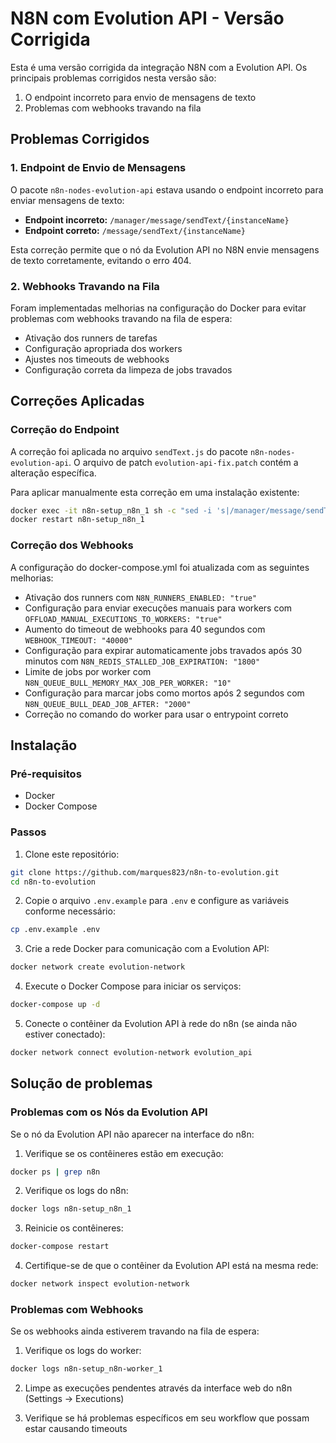 # N8N com Evolution API - Versão Corrigida

Esta é uma versão corrigida da integração N8N com a Evolution API. Os principais problemas corrigidos nesta versão são:
1. O endpoint incorreto para envio de mensagens de texto
2. Problemas com webhooks travando na fila

## Problemas Corrigidos

### 1. Endpoint de Envio de Mensagens

O pacote `n8n-nodes-evolution-api` estava usando o endpoint incorreto para enviar mensagens de texto:
- **Endpoint incorreto:** `/manager/message/sendText/{instanceName}`
- **Endpoint correto:** `/message/sendText/{instanceName}`

Esta correção permite que o nó da Evolution API no N8N envie mensagens de texto corretamente, evitando o erro 404.

### 2. Webhooks Travando na Fila

Foram implementadas melhorias na configuração do Docker para evitar problemas com webhooks travando na fila de espera:
- Ativação dos runners de tarefas
- Configuração apropriada dos workers
- Ajustes nos timeouts de webhooks
- Configuração correta da limpeza de jobs travados

## Correções Aplicadas

### Correção do Endpoint

A correção foi aplicada no arquivo `sendText.js` do pacote `n8n-nodes-evolution-api`. O arquivo de patch `evolution-api-fix.patch` contém a alteração específica.

Para aplicar manualmente esta correção em uma instalação existente:

```bash
docker exec -it n8n-setup_n8n_1 sh -c "sed -i 's|/manager/message/sendText/|/message/sendText/|g' /home/node/.n8n/custom/node_modules/n8n-nodes-evolution-api/dist/nodes/EvolutionApi/execute/messages/sendText.js"
docker restart n8n-setup_n8n_1
```

### Correção dos Webhooks

A configuração do docker-compose.yml foi atualizada com as seguintes melhorias:
- Ativação dos runners com `N8N_RUNNERS_ENABLED: "true"`
- Configuração para enviar execuções manuais para workers com `OFFLOAD_MANUAL_EXECUTIONS_TO_WORKERS: "true"`
- Aumento do timeout de webhooks para 40 segundos com `WEBHOOK_TIMEOUT: "40000"`
- Configuração para expirar automaticamente jobs travados após 30 minutos com `N8N_REDIS_STALLED_JOB_EXPIRATION: "1800"`
- Limite de jobs por worker com `N8N_QUEUE_BULL_MEMORY_MAX_JOB_PER_WORKER: "10"`
- Configuração para marcar jobs como mortos após 2 segundos com `N8N_QUEUE_BULL_DEAD_JOB_AFTER: "2000"`
- Correção no comando do worker para usar o entrypoint correto

## Instalação

### Pré-requisitos

- Docker
- Docker Compose

### Passos

1. Clone este repositório:
```bash
git clone https://github.com/marques823/n8n-to-evolution.git
cd n8n-to-evolution
```

2. Copie o arquivo `.env.example` para `.env` e configure as variáveis conforme necessário:
```bash
cp .env.example .env
```

3. Crie a rede Docker para comunicação com a Evolution API:
```bash
docker network create evolution-network
```

4. Execute o Docker Compose para iniciar os serviços:
```bash
docker-compose up -d
```

5. Conecte o contêiner da Evolution API à rede do n8n (se ainda não estiver conectado):
```bash
docker network connect evolution-network evolution_api
```

## Solução de problemas

### Problemas com os Nós da Evolution API

Se o nó da Evolution API não aparecer na interface do n8n:

1. Verifique se os contêineres estão em execução:
```bash
docker ps | grep n8n
```

2. Verifique os logs do n8n:
```bash
docker logs n8n-setup_n8n_1
```

3. Reinicie os contêineres:
```bash
docker-compose restart
```

4. Certifique-se de que o contêiner da Evolution API está na mesma rede:
```bash
docker network inspect evolution-network
```

### Problemas com Webhooks

Se os webhooks ainda estiverem travando na fila de espera:

1. Verifique os logs do worker:
```bash
docker logs n8n-setup_n8n-worker_1
```

2. Limpe as execuções pendentes através da interface web do n8n (Settings -> Executions)

3. Verifique se há problemas específicos em seu workflow que possam estar causando timeouts
